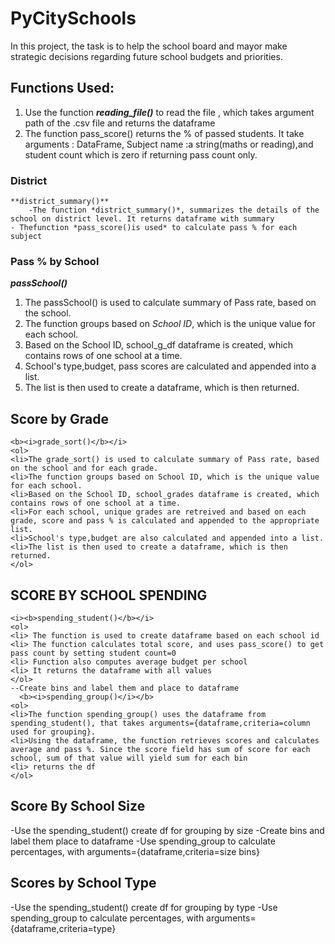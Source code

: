# PyCitySchools
In this project, the task is to help the school board and mayor make strategic decisions regarding future school budgets and priorities.
## Functions Used:
  <ol>
    <li>Use the function <b><i>reading_file()</i></b> to read the file , which takes argument path of the .csv file and returns the             dataframe
    <li>The function pass_score() returns the % of passed students. It take arguments : DataFrame, Subject name :a string(maths or               reading),and    student count which is zero if returning pass count only. 
  </ol>
  
  ### District  
    **district_summary()** 
        -The function *district_summary()*, summarizes the details of the school on district level. It returns dataframe with summary           - Thefunction *pass_score()is used* to calculate pass % for each subject
    
  ### Pass % by School
  <b><i>passSchool()</i></b>
    <ol>
    <li>The passSchool() is used to calculate summary of Pass rate, based on the school.
    <li>The function groups based on <i>School ID</i>, which is the unique value for each school. 
    <li>Based on the School ID, school_g_df dataframe is created, which contains rows of one school at a time. 
    <li>School's type,budget, pass scores are calculated and appended into a list. 
    <li>The list is then used to create a dataframe, which is then returned.
    </ol>
  ## Score by Grade 
    <b><i>grade_sort()</b></i>
    <ol>
    <li>The grade_sort() is used to calculate summary of Pass rate, based on the school and for each grade. 
    <li>The function groups based on School ID, which is the unique value for each school. 
    <li>Based on the School ID, school_grades dataframe is created, which contains rows of one school at a time. 
    <li>For each school, unique grades are retreived and based on each grade, score and pass % is calculated and appended to the appropriate list. 
    <li>School's type,budget are also calculated and appended into a list. 
    <li>The list is then used to create a dataframe, which is then returned.
    </ol>
  ## SCORE BY SCHOOL SPENDING
    <i><b>spending_student()</b></i>
    <ol>
    <li> The function is used to create dataframe based on each school id
    <li> The function calculates total score, and uses pass_score() to get pass count by setting student count=0
    <li> Function also computes average budget per school
    <li> It returns the dataframe with all values
    </ol>
    --Create bins and label them and place to dataframe
      <b><i>spending_group()</i></b>
    <ol>
    <li>The function spending_group() uses the dataframe from spending_student(), that takes arguments={dataframe,criteria=column used for grouping}.
    <li>Using the dataframe, the function retrieves scores and calculates average and pass %. Since the score field has sum of score for each school, sum of that value will yield sum for each bin
    <li> returns the df
    </ol>
  ## Score By School Size
  -Use the spending_student() create df for grouping by size
  -Create bins and label them place to dataframe
  -Use spending_group to calculate percentages, with arguments={dataframe,criteria=size bins}
  ## Scores by School Type
  -Use the spending_student() create df for grouping by type
  -Use spending_group to calculate percentages, with arguments={dataframe,criteria=type}
</ol>
